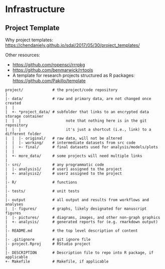
# Infrastructure

## Project Template

Why project templates: https://chendaniely.github.io/sdal/2017/05/30/project_templates/

Other resources:

- https://github.com/ropensci/rrrpkg
- https://github.com/benmarwick/rrtools
- A template for research projects structured as R packages: https://github.com/Pakillo/template

```
project/             # the project/code repository
|
|- data/             # raw and primary data, are not changed once created
|  |
|  +- *project_data/ # subfolder that links to an encrypted data storage container
|  |  |                    note that nothing here is in the git repository
|  |  |                    it's just a shortcut (i.e., link) to a different folder
|  |  |- original/   # raw data, will not be altered
|  |  |- working/    # intermediate datasets from src code
|  |  +- final/      # final datasets used for analysis/models/plots
|  |
|  +- more_data/     # some projects will need multiple links
|
|- src/              # any programmatic code
|  |- analysis1/     # user1 assigned to the project
|  +- analysis2/     # user2 assigned to the project
|
|- R/                # functions
|
|- tests/            # unit tests
|
|- output            # all output and results from workflows and analyses
|  |- figures/       # graphs, likely designated for manuscript figures
|  |- pictures/      # diagrams, images, and other non-graph graphics
|  +- analysis/      # generated reports for (e.g. rmarkdown output)
|
|- README.md         # the top level description of content
|
|- .gitignore        # git ignore file
|- project.Rproj     # RStudio project
|
|- DESCRIPTION       # Description file to repo into R package, if applicable
+- Makefile          # Makefile, if applicable
```
